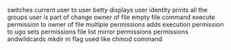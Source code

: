 switches current user to user betty
displays user identity
prints all the groups user is part of
change owner of file
empty file command
execute permission to owner of file
multiple permissions
adds execution permission to ugo
sets permissions
file list
mirror permissions
permissions andwildcards
mkdir m flag used like chmod command
